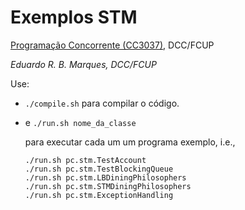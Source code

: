 
# Exemplos STM


[Programação Concorrente (CC3037)](https://www.dcc.fc.up.pt/~edrdo/aulas/pc), DCC/FCUP

_Eduardo R. B. Marques, DCC/FCUP_


Use:

- `./compile.sh` para compilar o código.

- e `./run.sh nome_da_classe` 

  para executar cada um um programa exemplo, i.e.,

  ```
  ./run.sh pc.stm.TestAccount
  ./run.sh pc.stm.TestBlockingQueue
  ./run.sh pc.stm.LBDiningPhilosophers
  ./run.sh pc.stm.STMDiningPhilosophers
  ./run.sh pc.stm.ExceptionHandling
  ```
